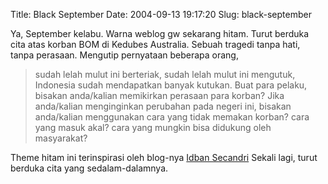 Title: Black September
Date: 2004-09-13 19:17:20
Slug: black-september

Ya, September kelabu. Warna weblog gw sekarang hitam.
Turut berduka cita atas korban BOM di Kedubes Australia. Sebuah tragedi tanpa hati, tanpa perasaan.
Mengutip pernyataan beberapa orang,

> sudah lelah mulut ini berteriak, sudah lelah mulut ini mengutuk,
> Indonesia sudah mendapatkan banyak kutukan. Buat para pelaku, 
> bisakan anda/kalian memikirkan perasaan para korban? Jika 
> anda/kalian menginginkan perubahan pada negeri ini, bisakan 
> anda/kalian menggunakan cara yang tidak memakan korban? cara 
> yang masuk akal? cara yang mungkin bisa didukung oleh 
> masyarakat?

Theme hitam ini terinspirasi oleh blog-nya <a href="http://secandri.com/blog/2004/09/09/black-september/">Idban Secandri</a>
Sekali lagi, turut berduka cita yang sedalam-dalamnya.